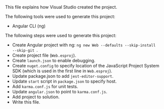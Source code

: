 This file explains how Visual Studio created the project.

The following tools were used to generate this project:
- Angular CLI (ng)

The following steps were used to generate this project:
- Create Angular project with ng: `ng new Web --defaults --skip-install --skip-git `.
- Create project file (`Web.esproj`).
- Create `launch.json` to enable debugging.
- Create `nuget.config` to specify location of the JavaScript Project System SDK (which is used in the first line in `Web.esproj`).
- Update package.json to add `jest-editor-support`.
- Update `start` script in `package.json` to specify host.
- Add `karma.conf.js` for unit tests.
- Update `angular.json` to point to `karma.conf.js`.
- Add project to solution.
- Write this file.
